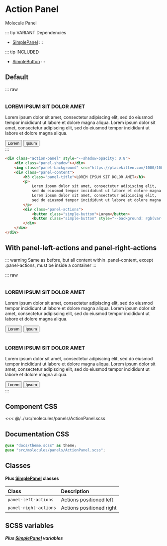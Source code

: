 # Action Panel
<Badge type="info">Molecule</Badge> <Badge type="info">Panel</Badge>

::: tip VARIANT Dependencies
- [SimplePanel](/molecules/panels/SimplePanel)
:::

::: tip INCLUDED
- [SimpleButton](/atoms/buttons/SimpleButton)
:::

## Default

::: raw
<div class="dev-section with-overflow">
    <div class="action-panel" style="--shadow-opacity: 0.8">
        <div class="panel-shadow"></div>
        <img class="panel-background" src="https://placekitten.com/1000/1000" alt="" title="">
        <div class="panel-content">
            <h3 class="panel-title">LOREM IPSUM SIT DOLOR AMET</h3>
            <p>
                Lorem ipsum dolor sit amet, consectetur adipiscing elit,
                sed do eiusmod tempor incididunt ut labore et dolore magna aliqua.
                Lorem ipsum dolor sit amet, consectetur adipiscing elit,
                sed do eiusmod tempor incididunt ut labore et dolore magna aliqua.
            </p>
            <div class="panel-actions">
                <button class="simple-button">Lorem</button>
                <button class="simple-button" style="--background: rgb(var(--secondary-color))">Ipsum</button>
            </div>
        </div>
    </div>
</div>
:::

```html
<div class="action-panel" style="--shadow-opacity: 0.8">
    <div class="panel-shadow"></div>
    <img class="panel-background" src="https://placekitten.com/1000/1000" alt="" title="">
    <div class="panel-content">
        <h3 class="panel-title">LOREM IPSUM SIT DOLOR AMET</h3>
        <p>
            Lorem ipsum dolor sit amet, consectetur adipiscing elit,
            sed do eiusmod tempor incididunt ut labore et dolore magna aliqua.
            Lorem ipsum dolor sit amet, consectetur adipiscing elit,
            sed do eiusmod tempor incididunt ut labore et dolore magna aliqua.
        </p>
        <div class="panel-actions">
            <button class="simple-button">Lorem</button>
            <button class="simple-button" style="--background: rgb(var(--secondary-color))">Ipsum</button>
        </div>
    </div>
</div>
```

## With panel-left-actions and panel-right-actions
::: warning
Same as before, but all content within .panel-content, except .panel-actions, must be inside a container
:::

::: raw
<div class="dev-section with-overflow">
    <div class="action-panel panel-left-actions" style="--shadow-opacity: 0.8">
        <div class="panel-shadow"></div>
        <img class="panel-background" src="https://placekitten.com/1000/1000" alt="" title="">
        <div class="panel-content">
            <div>
                <h3 class="panel-title">LOREM IPSUM SIT DOLOR AMET</h3>
                <p>
                    Lorem ipsum dolor sit amet, consectetur adipiscing elit,
                    sed do eiusmod tempor incididunt ut labore et dolore magna aliqua.
                    Lorem ipsum dolor sit amet, consectetur adipiscing elit,
                    sed do eiusmod tempor incididunt ut labore et dolore magna aliqua.
                </p>
            </div>
            <div class="panel-actions">
                <button class="simple-button">Lorem</button>
                <button class="simple-button" style="--background: rgb(var(--secondary-color))">Ipsum</button>
            </div>
        </div>
    </div>
    <br/>
    <div class="action-panel panel-right-actions" style="--shadow-opacity: 0.8">
        <div class="panel-shadow"></div>
        <img class="panel-background" src="https://placekitten.com/1000/1000" alt="" title="">
        <div class="panel-content">
            <div>
                <h3 class="panel-title">LOREM IPSUM SIT DOLOR AMET</h3>
                <p>
                    Lorem ipsum dolor sit amet, consectetur adipiscing elit,
                    sed do eiusmod tempor incididunt ut labore et dolore magna aliqua.
                    Lorem ipsum dolor sit amet, consectetur adipiscing elit,
                    sed do eiusmod tempor incididunt ut labore et dolore magna aliqua.
                </p>
            </div>
            <div class="panel-actions">
                <button class="simple-button">Lorem</button>
                <button class="simple-button" style="--background: rgb(var(--secondary-color))">Ipsum</button>
            </div>
        </div>
    </div>
</div>
:::

## Component CSS

<<< @/../src/molecules/panels/ActionPanel.scss

## Documentation CSS

```scss
@use "docs/theme.scss" as theme;
@use "src/molecules/panels/ActionPanel.scss";
```

## Classes
#### Plus [SimplePanel](/molecules/panels/SimplePanel) classes

| Class                   | Description              |
|:------------------------|:-------------------------|
| `panel-left-actions`    | Actions positioned left  |
| `panel-right-actions`   | Actions positioned right |

## SCSS variables
##### Plus [SimplePanel](/molecules/panels/SimplePanel) variables

<style lang="scss">
@use "docs/theme.scss" as theme;
@use "src/molecules/panels/ActionPanel.scss";
@use "src/atoms/buttons/SimpleButton.scss";


.action-panel{
    .simple-button{
        --shadow-color: var(--secondary-color);
        --background: rgb(var(--primary-color));
        --on-background: #fff;
    }
}
</style>